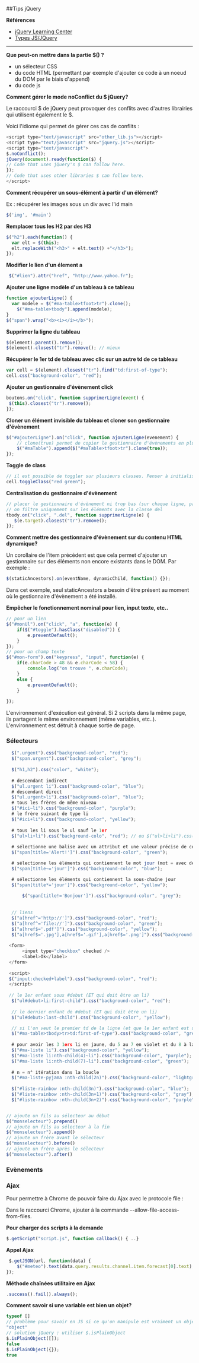 ##Tips jQuery

**Références**
- [jQuery Learning Center](http://learn.jquery.com/)
- [Types JS/JQuery](https://api.jquery.com/Types/)

----

**Que peut-on mettre dans la partie $() ?**

- un sélecteur CSS 
- du code HTML (permettant par exemple d'ajouter ce code à un noeud du DOM par le biais d'append)
- du code js

**Comment gérer le mode noConflict du $ jQuery?**

Le raccourci $ de jQuery peut provoquer des conflits avec d'autres librairies qui utilisent également le $. 

Voici l'idiome qui permet de gérer ces cas de conflits : 

````js
<script type="text/javascript" src="other_lib.js"></script>
<script type="text/javascript" src="jquery.js"></script>
<script type="text/javascript">
$.noConflict();
jQuery(document).ready(function($) {
// Code that uses jQuery's $ can follow here.
});
// Code that uses other libraries $ can follow here.
</script>
````

**Comment récupérer un sous-élément à partir d'un élément?**

Ex : récupérer les images sous un div avec l'id main
````js
$('img', '#main')
````

  **Remplacer tous les H2 par des H3**
  ````js
  $("h2").each(function() {
    var elt = $(this);
    elt.replaceWith("<h3>" + elt.text() +"</h3>");
  });
  ````
  
  **Modifier le lien d'un élement a**
 ```js  
  $("#lien").attr("href", "http://www.yahoo.fr");
  ```

  **Ajouter une ligne modèle d'un tableau à ce tableau**
  
  ````js
  function ajouterLigne() {
    var modele = $("#ma-table>tfoot>tr").clone();
      $("#ma-table>tbody").append(modele);
  }
  $("span").wrap("<b><i></i></b>");
  ````
  
  **Supprimer la ligne du tableau**
  
  ```js
  $(element).parent().remove();
  $(element).closest("tr").remove(); // mieux
  ```

  **Récupérer le 1er td de tableau avec clic sur un autre td de ce tableau**
  
  ````js
  var cell = $(element).closest("tr").find("td:first-of-type");
  cell.css("background-color", "red");
  ````
  
  **Ajouter un gestionnaire d'évènement click**
  
  ````js
  boutons.on("click", function supprimerLigne(event) {
   $(this).closest("tr").remove();
  });
  ````
  
  **Cloner un élément invisible du tableau et cloner son gestionnaire d'évènement**
  
  ````js
  $("#ajouterLigne").on("click", function ajouterLigne(evenement) {
      // clone(true) permet de copier le gestionnaire d'évènements en plus des éléments HTML
      $("#maTable").append($("#maTable>tfoot>tr").clone(true));
  });
  ````
  
  **Toggle de class**
  
  ````js
  // il est possible de toggler sur plusieurs classes. Penser à initialiser l'élément avec une des 2 classes
  cell.toggleClass("red green");
  ````
  
  **Centralisation du gestionnaire d'évènement**
  
  ````js
  // placer le gestionnaire d'évènement ni trop bas (sur chaque ligne, pas performant) ni trop haut (bordélique?)
  // on filtre uniquement sur les éléments avec la classe del
  tbody.on("click", ".del", function supprimerLigne(e) {
     $(e.target).closest("tr").remove();
  });
  
  ````
  
  **Comment mettre des gestionnaire d'évènement sur du contenu HTML dynamique?**

  Un corollaire de l'item précédent est que cela permet d'ajouter un gestionnaire sur des éléments non encore existants dans le DOM. Par exemple : 

  ```js
  $(staticAncestors).on(eventName, dynamicChild, function() {});
  ```
  
  Dans cet exemple, seul staticAncestors a besoin d'être présent au moment où le gestionnaire d'évènement a été installé. 
  
  **Empêcher le fonctionnement nominal pour lien, input texte, etc..**
  
  ````js  
  // pour un lien
  $("#monUl").on("click", "a", function(e) {
      if($("#toggle").hasClass("disabled")) {
          e.preventDefault();
      }
  });
  // pour un champ texte
  $("#mon-form").on("keypress", "input", function(e) {
      if(e.charCode > 48 && e.charCode < 58) {
          console.log("on trouve ", e.charCode);
      }
      else {
          e.preventDefault(); 
      } 
          
  });
 ````
L'environnement d'exécution est général. Si 2 scripts dans la même page, ils partagent le même environnement (même variables, etc..). 
L'environnement est détruit à chaque sortie de page.

### Sélecteurs

  ````js
    $(".urgent").css("background-color", "red");
    $("span.urgent").css("background-color", "grey");
    
    $("h1,h2").css("color", "white");
    
    # descendant indirect
    $("ul.urgent li").css("background-color", "blue");
    # descendant direct
    $("ul.urgent>li").css("background-color", "blue");
    # tous les frères de même niveau
    $("#ici~li").css("background-color", "purple");
    # le frère suivant de type li
    $("#ici+li").css("background-color", "yellow");
    
    # tous les li sous le ul sauf le 1er
    $("ul>li+li").css("background-colo", "red"); // ou $("ul>li+li").css("background-colo", "red");
    
    # sélectionne une balise avec un attribut et une valeur précise de cet attribut
    $("span[title='Alert!']").css("background-color", "green");

    # sélectionne les éléments qui contiennent le mot jour (mot = avec des espaces avant et après)
    $("span[title~='jour']").css("background-color", "blue");

    # sélectionne les éléments qui contiennent la sous-chaîne jour
    $("span[title*='jour']").css("background-color", "yellow");
    
        $("span[title!='Bonjour']").css("background-color", "grey");
    
    
    // liens
    $("a[href^='http://']").css("background-color", "red");
    $("a[href^='file://']").css("background-color", "green");
    $("a[href$='.pdf']").css("background-color", "yellow");
    $("a[href$='.jpg'],a[href$='.gif'],a[href$='.png']").css("background-color", "red");
    
   <form>
        <input type="checkbox" checked />
        <label>Ok</label>
   </form>
   
   <script>
   $("input:checked+label").css("background-color", "red");
   </script>
   
   // le 1er enfant sous #debut (ET qui doit être un li)
    $("ul#debut>li:first-child").css("background-color", "red");
    
    // le dernier enfant de #debut (ET qui doit être un li)
    $("ul#debut>:last-child").css("background-color", "yellow");

    // si l'on veut le premier td de la ligne (et que le 1er enfant est un th par exemple)
    $("#ma-table>tbody>tr>td:first-of-type").css("background-color", "green");
    
    # pour avoir les 3 1ers li en jaune, du 5 au 7 en violet et du 8 à la fin en vert
    $("#ma-liste li").css("background-color", "yellow");
    $("#ma-liste li:nth-child(4)~li").css("background-color", "purple");
    $("#ma-liste li:nth-child(7)~li").css("background-color", "green");
    
    # n = n° itération dans la boucle
    $("#ma-liste-pyjama :nth-child(2n)").css("background-color", "lightgrey");
    
    $("#liste-rainbow :nth-child(3n)").css("background-color", "blue");
    $("#liste-rainbow :nth-child(3n+1)").css("background-color", "gray");
    $("#liste-rainbow :nth-child(3n+2)").css("background-color", "purple");
 ````
 
 ````js
 
// ajoute un fils au sélecteur au début
$("monselecteur").prepend()
// ajoute un fils au sélecteur à la fin
$("monselecteur").append()
// ajoute un frère avant le sélecteur
$("monselecteur").before()
// ajoute un frère après le sélecteur
$("monselecteur").after()
 
 ````

### Evènements

### Ajax

Pour permettre à Chrome de pouvoir faire du Ajax avec le protocole file : 

Dans le raccourci Chrome, ajouter à la commande --allow-file-access-from-files.

  **Pour charger des scripts à la demande**
  ```js
  $.getScript("script.js", function callback() { ..}
  ```
  
  **Appel Ajax**
  
  ```js
   $.getJSON(url, function(data) {
      $("#meteo").text(data.query.results.channel.item.forecast[0].text);
  });
  ```
  **Méthode chaînées utilitaire en Ajax**
  
  ```js
  .success().fail().always();
  ```
  
**Comment savoir si une variable est bien un objet?**

 ```js
typeof []
// problème pour savoir en JS si ce qu'on manipule est vraiment un objet...
"object" 
// solution jQuery : utiliser $.isPlainObject
$.isPlainObject([]);
false
$.isPlainObject({});
true
```

